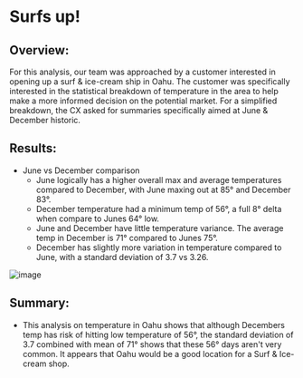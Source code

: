 # Surfs up!

## Overview:
For this analysis, our team was approached by a customer interested in opening up a surf & ice-cream ship in Oahu.
The customer was specifically interested in the statistical breakdown of temperature in the area to help make a more informed decision on the potential market.
For a simplified breakdown, the CX asked for summaries specifically aimed at June & December historic.


## Results:
- June vs December comparison
  - June logically has a higher overall max and average temperatures compared to December, with June maxing out at 85° and December 83°.
  - December temperature had a minimum temp of 56°, a full 8° delta when compare to Junes 64° low.
  - June and December have little temperature variance. The average temp in December is 71° compared to Junes 75°.
  - December has slightly more variation in temperature compared to June, with a standard deviation of 3.7 vs 3.26.

![image](https://user-images.githubusercontent.com/107438816/185756387-b3c30548-dc0c-4b55-a74a-ce2f12d1dd0e.png)

## Summary:
- This analysis on temperature in Oahu shows that although Decembers temp has risk of hitting low temperature of 56°, the standard deviation of 3.7 combined with mean of 71° shows that these 56° days aren't very common. It appears that Oahu would be a good location for a Surf & Ice-cream shop.


